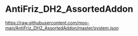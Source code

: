 # AntiFriz_DH2_AssortedAddon
https://raw.githubusercontent.com/moo-man/AntiFriz_DH2_AssortedAddon/master/system.json
